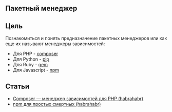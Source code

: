 ## Пакетный менеджер

## Цель
Познакомиться и понять предназначение пакетных менеджеров или как еще их называют менеджеры зависимостей:
- Для PHP - [composer](https://getcomposer.org/)
- Для Python - [pip](https://pypi.python.org/pypi/pip)
- Для Ruby - [gem](https://rubygems.org/)
- Для Javascript - [npm](https://www.npmjs.com/)

## Статьи
- [Composer — менеджер зависимостей для PHP (habrahabr)](https://habrahabr.ru/post/145946/)
- [npm для простых смертных (habrahabr)](https://habrahabr.ru/post/243335/)
